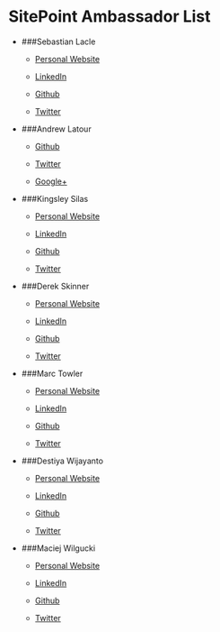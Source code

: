 # SitePoint Ambassador List

* ###Sebastian Lacle
  * [Personal Website](http://www.slacle.com/)

  * [LinkedIn](https://www.linkedin.com/in/slacle)

  * [Github](https://github.com/slacle)

  * [Twitter](https://twitter.com/_slacle)

* ###Andrew Latour
  * [Github](https://github.com/ajlatour)

  * [Twitter](https://twitter.com/ajlatour)
  
  * [Google+](https://plus.google.com/u/0/+AndrewLatour1990/about)
  
* ###Kingsley Silas
  * [Personal Website](http://kingsleysilas.wordpress.com)

  * [LinkedIn](https://www.linkedin.com/in/kinsomicrote)

  * [Github](https://github.com/kinsomicrote)

  * [Twitter](https://twitter.com/kingsley_silas)
  
* ###Derek Skinner
  * [Personal Website](https://derekskinner.tv)

  * [LinkedIn](https://www.linkedin.com/in/derekts)

  * [Github](https://github.com/derek-skinner)

  * [Twitter](https://twitter.com/derektskinner)
	
* ###Marc Towler
  * [Personal Website](http://marctowler.co.uk)

  * [LinkedIn](https://uk.linkedin.com/pub/marc-towler/35/bb9/1a3)

  * [Github](https://github.com/MarcTowler)

  * [Twitter](https://twitter.com/marctowler)

* ###Destiya Wijayanto
  * [Personal Website](http://destiyadian.com)
  
  * [LinkedIn](https://id.linkedin.com/pub/destiya-wijayanto/19/668/48a)

  * [Github](https://github.com/eantz)
  
  * [Twitter](https://twitter.com/eantz)
  
* ###Maciej Wilgucki
  * [Personal Website](http://blog.wilgucki.pl)

  * [LinkedIn](https://www.linkedin.com/in/maciejwilgucki)

  * [Github](https://github.com/wilgucki)

  * [Twitter](https://twitter.com/wilgucki)
